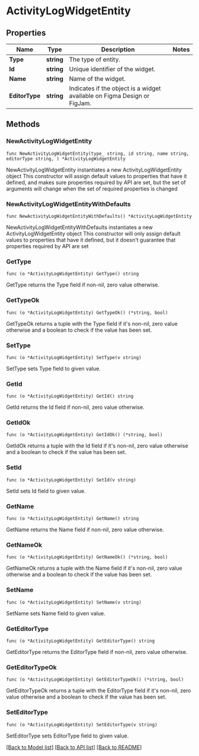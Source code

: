 # ActivityLogWidgetEntity

## Properties

Name | Type | Description | Notes
------------ | ------------- | ------------- | -------------
**Type** | **string** | The type of entity. | 
**Id** | **string** | Unique identifier of the widget. | 
**Name** | **string** | Name of the widget. | 
**EditorType** | **string** | Indicates if the object is a widget available on Figma Design or FigJam. | 

## Methods

### NewActivityLogWidgetEntity

`func NewActivityLogWidgetEntity(type_ string, id string, name string, editorType string, ) *ActivityLogWidgetEntity`

NewActivityLogWidgetEntity instantiates a new ActivityLogWidgetEntity object
This constructor will assign default values to properties that have it defined,
and makes sure properties required by API are set, but the set of arguments
will change when the set of required properties is changed

### NewActivityLogWidgetEntityWithDefaults

`func NewActivityLogWidgetEntityWithDefaults() *ActivityLogWidgetEntity`

NewActivityLogWidgetEntityWithDefaults instantiates a new ActivityLogWidgetEntity object
This constructor will only assign default values to properties that have it defined,
but it doesn't guarantee that properties required by API are set

### GetType

`func (o *ActivityLogWidgetEntity) GetType() string`

GetType returns the Type field if non-nil, zero value otherwise.

### GetTypeOk

`func (o *ActivityLogWidgetEntity) GetTypeOk() (*string, bool)`

GetTypeOk returns a tuple with the Type field if it's non-nil, zero value otherwise
and a boolean to check if the value has been set.

### SetType

`func (o *ActivityLogWidgetEntity) SetType(v string)`

SetType sets Type field to given value.


### GetId

`func (o *ActivityLogWidgetEntity) GetId() string`

GetId returns the Id field if non-nil, zero value otherwise.

### GetIdOk

`func (o *ActivityLogWidgetEntity) GetIdOk() (*string, bool)`

GetIdOk returns a tuple with the Id field if it's non-nil, zero value otherwise
and a boolean to check if the value has been set.

### SetId

`func (o *ActivityLogWidgetEntity) SetId(v string)`

SetId sets Id field to given value.


### GetName

`func (o *ActivityLogWidgetEntity) GetName() string`

GetName returns the Name field if non-nil, zero value otherwise.

### GetNameOk

`func (o *ActivityLogWidgetEntity) GetNameOk() (*string, bool)`

GetNameOk returns a tuple with the Name field if it's non-nil, zero value otherwise
and a boolean to check if the value has been set.

### SetName

`func (o *ActivityLogWidgetEntity) SetName(v string)`

SetName sets Name field to given value.


### GetEditorType

`func (o *ActivityLogWidgetEntity) GetEditorType() string`

GetEditorType returns the EditorType field if non-nil, zero value otherwise.

### GetEditorTypeOk

`func (o *ActivityLogWidgetEntity) GetEditorTypeOk() (*string, bool)`

GetEditorTypeOk returns a tuple with the EditorType field if it's non-nil, zero value otherwise
and a boolean to check if the value has been set.

### SetEditorType

`func (o *ActivityLogWidgetEntity) SetEditorType(v string)`

SetEditorType sets EditorType field to given value.



[[Back to Model list]](../README.md#documentation-for-models) [[Back to API list]](../README.md#documentation-for-api-endpoints) [[Back to README]](../README.md)


